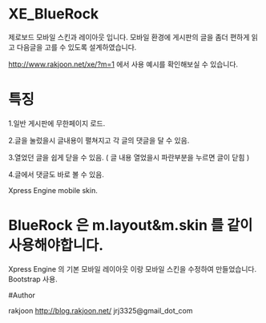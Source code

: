 # XE_BlueRock

제로보드 모바일 스킨과 레이아웃 입니다.
모바일 환경에 게시판의 글을 좀더 편하게 읽고 다음글을 고를 수 있도록 설계하였습니다.

http://www.rakjoon.net/xe/?m=1
에서 사용 예시를 확인해보실 수 있습니다.

# 특징
1.일반 게시판에 무한페이지 로드.

2.글을 눌렀을시 글내용이 펼쳐지고 각 글의 댓글을 달 수 있음.

3.열었던 글을 쉽게 닫을 수 있음. ( 글 내용 열었을시 파란부분을 누르면 글이 닫힘 )

4.글에서 댓글도 바로 볼 수 있음.

Xpress Engine mobile skin.

# BlueRock 은 m.layout&m.skin 를 같이 사용해야합니다.

Xpress Engine 의 기본 모바일 레이아웃 이랑 모바일 스킨을 수정하여 만들었습니다.
Bootstrap 사용.

#Author

rakjoon
http://blog.rakjoon.net/
jrj3325@gmail_dot_com


